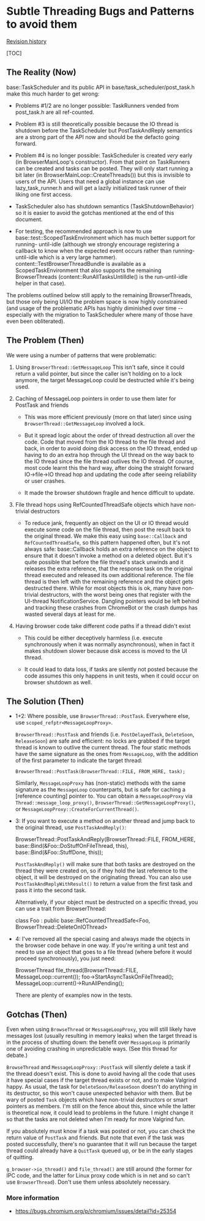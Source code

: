 # Subtle Threading Bugs and Patterns to avoid them

[Revision history](https://sites.google.com/a/chromium.org/dev/system/app/pages/admin/compare?wuid=wuid:gx:866b4baec801740&rev1=2)

[TOC]

## The Reality (Now)
base::TaskScheduler and its public API in base/task_scheduler/post_task.h make
this much harder to get wrong:

* Problems #1/2 are no longer possible: TaskRunners vended from post_task.h are
  all ref-counted.

* Problem #3 is still theoretically possible because the IO thread is shutdown
  before the TaskScheduler but PostTaskAndReply semantics are a strong part of
  the API now and should be the defacto going forward.

* Problem #4 is no longer possible: TaskScheduler is created *very* early (in
  BrowserMainLoop's constructor). From that point on TaskRunners can be created
  and tasks can be posted. They will only start running a bit later (in
  BrowserMainLoop::CreateThreads()) but this is invisible to users of the API.
  Users that need a global instance can use lazy_task_runner.h and will get a
  lazily initialized task runner of their liking one first access.

* TaskScheduler also has shutdown semantics (TaskShutdownBehavior) so it is
  easier to avoid the gotchas mentioned at the end of this document.

* For testing, the recommended approach is now to use
  base::test::ScopedTaskEnvironment which has much better support for running-
  until-idle (although we strongly encourage registering a callback to know when
  the expected event occurs rather than running-until-idle which is a very large
  hammer). content::TestBrowserThreadBundle is available as a
  ScopedTaskEnvironment that also supports the remaining BrowserThreads
  (content::RunAllTasksUntilIdle() is the run-until-idle helper in that case).

The problems outlined below still apply to the remaining BrowserThreads, but
those only being UI/IO the problem space is now highly constrained (and usage of
the problematic APIs has highly diminished over time -- especially with the
migration to TaskScheduler where many of those have even been obliterated).

## The Problem (Then)
We were using a number of patterns that were problematic:

1. Using `BrowserThread::GetMessageLoop` This isn't safe, since it could return
   a valid pointer, but since the caller isn't holding on to a lock anymore, the
   target MessageLoop could be destructed while it's being used.

1. Caching of MessageLoop pointers in order to use them later for PostTask and friends

   * This was more efficient previously (more on that later) since using
     `BrowserThread::GetMessageLoop` involved a lock.

   * But it spread logic about the order of thread destruction all over the
     code.  Code that moved from the IO thread to the file thread and back, in
     order to avoid doing disk access on the IO thread, ended up having to do an
     extra hop through the UI thread on the way back to the IO thread since the
     file thread outlives the IO thread.  Of course, most code learnt this the
     hard way, after doing the straight forward IO->file->IO thread hop and
     updating the code after seeing reliability or user crashes.

   * It made the browser shutdown fragile and hence difficult to update.

1. File thread hops using RefCountedThreadSafe objects which have non-trivial
   destructors

   * To reduce jank, frequently an object on the UI or IO thread would execute
     some code on the file thread, then post the result back to the original
     thread.  We make this easy using `base::Callback` and
     `RefCountedThreadSafe`, so this pattern happened often, but it's not always
     safe: base::Callback holds an extra reference on the object to ensure that
     it doesn't invoke a method on a deleted object.  But it's quite possible
     that before the file thread's stack unwinds and it releases the extra
     reference, that the response task on the original thread executed and
     released its own additional reference.  The file thread is then left with
     the remaining reference and the object gets destructed there.  While for
     most objects this is ok, many have non-trivial destructors, with the worst
     being ones that register with the UI-thread NotificationService.  Dangling
     pointers would be left behind and tracking these crashes from ChromeBot or
     the crash dumps has wasted several days at least for me.

1. Having browser code take different code paths if a thread didn't exist

   * This could be either deceptively harmless (i.e. execute synchronously when
     it was normally asynchronous), when in fact it makes shutdown slower
     because disk access is moved to the UI thread.

   * It could lead to data loss, if tasks are silently not posted because the
     code assumes this only happens in unit tests, when it could occur on
     browser shutdown as well.

## The Solution (Then)

* 1+2: Where possible, use `BrowserThread::PostTask`. Everywhere else, use
  `scoped_refptr<MessageLoopProxy>`.

  `BrowserThread::PostTask` and friends (i.e. `PostDelayedTask`, `DeleteSoon`,
  `ReleaseSoon`) are safe and efficient: no locks are grabbed if the target
  thread is known to outlive the current thread.  The four static methods have
  the same signature as the ones from `MessageLoop`, with the addition of the
  first parameter to indicate the target thread:

    `BrowserThread::PostTask(BrowserThread::FILE, FROM_HERE, task);`

  Similarly, `MessageLoopProxy` has (non-static) methods with the same signature
  as the `MessageLoop` counterparts, but is safe for caching a [reference
  counting] pointer to. You can obtain a `MessageLoopProxy` via
  `Thread::message_loop_proxy()`, `BrowserThread::GetMessageLoopProxy()`, or
  `MessageLoopProxy::CreateForCurrentThread()`.

* 3: If you want to execute a method on another thread and jump back to the
  original thread, use `PostTaskAndReply()`:

    BrowserThread::PostTaskAndReply(BrowserThread::FILE, FROM_HERE,
                                    base::Bind(&Foo::DoStuffOnFileThread, this),
                                    base::Bind(&Foo::StuffDone, this));

  `PostTaskAndReply()` will make sure that both tasks are destroyed on the
  thread they were created on, so if they hold the last reference to the object,
  it will be destroyed on the originating thread. You can also use
  `PostTaskAndReplyWithResult()` to return a value from the first task and pass
  it into the second task.

  Alternatively, if your object must be destructed on a specific thread, you can
  use a trait from BrowserThread:

    class Foo : public base::RefCountedThreadSafe<Foo, BrowserThread::DeleteOnIOThread>

* 4: I've removed all the special casing and always made the objects in the
  browser code behave in one way.  If you're writing a unit test and need to use
  an object that goes to a file thread (where before it would proceed
  synchronously), you just need:

    BrowserThread file_thread(BrowserThread::FILE, MessageLoop::current());
    foo->StartAsyncTaskOnFileThread();
    MessageLoop::current()->RunAllPending();

  There are plenty of examples now in the tests.

## Gotchas (Then)
Even when using `BrowseThread` or `MessageLoopProxy`, you will still likely have
messages lost (usually resulting in memory leaks) when the target thread is in
the process of shutting down: the benefit over `MessageLoop` is primarily one of
avoiding crashing in unpredictable ways. (See this thread for debate.)

`BrowseThread` and `MessageLoopProxy::PostTask` will silently delete a task if
the thread doesn't exist.  This is done to avoid having all the code that uses
it have special cases if the target thread exists or not, and to make Valgrind
happy.  As usual, the task for `DeleteSoon/ReleaseSoon` doesn't do anything in
its destructor, so this won't cause unexpected behavior with them.  But be wary
of posted `Task` objects which have non-trivial destructors or smart pointers as
members.  I'm still on the fence about this, since while the latter is
theoretical now, it could lead to problems in the future.  I might change it so
that the tasks are not deleted when I'm ready for more Valgrind fun.

If you absolutely must know if a task was posted or not, you can check the
return value of `PostTask` and friends.  But note that even if the task was
posted successfully, there's no guarantee that it will run because the target
thread could already have a `QuitTask` queued up, or be in the early stages of
quitting.

`g_browser->io_thread()` and `file_thread()` are still around (the former for
IPC code, and the latter for Linux proxy code which is in net and so can't use
`BrowserThread`).  Don't use them unless absolutely necessary.


### More information

* https://bugs.chromium.org/p/chromium/issues/detail?id=25354

